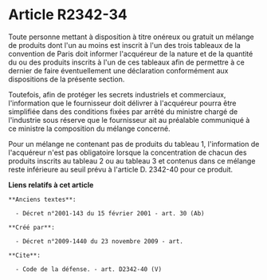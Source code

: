 # Article R2342-34

Toute personne mettant à disposition à titre onéreux ou gratuit un mélange de produits dont l'un au moins est inscrit à l'un
des trois tableaux de la convention de Paris doit informer l'acquéreur de la nature et de la quantité du ou des produits
inscrits à l'un de ces tableaux afin de permettre à ce dernier de faire éventuellement une déclaration conformément aux
dispositions de la présente section. 

Toutefois, afin de protéger les secrets industriels et commerciaux, l'information que le fournisseur doit délivrer à
l'acquéreur pourra être simplifiée dans des conditions fixées par arrêté du ministre chargé de l'industrie sous réserve que
le fournisseur ait au préalable communiqué à ce ministre la composition du mélange concerné. 

Pour un mélange ne contenant pas de produits du tableau 1, l'information de l'acquéreur n'est pas obligatoire lorsque la
concentration de chacun des produits inscrits au tableau 2 ou au tableau 3 et contenus dans ce mélange reste inférieure au
seuil prévu à l'article D. 2342-40 pour ce produit.

**Liens relatifs à cet article**

	**Anciens textes**:

	  - Décret n°2001-143 du 15 février 2001 - art. 30 (Ab)

	**Créé par**:

	  - Décret n°2009-1440 du 23 novembre 2009 - art.

	**Cite**:

	  - Code de la défense. - art. D2342-40 (V)
